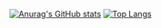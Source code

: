 [![Anurag's GitHub stats](https://github-readme-stats.vercel.app/api?username=mathdecastilho&show_icons=true&theme=monokai&include_all_commits=true&count_private=true)](https://github.com/anuraghazra/github-readme-stats)
[![Top Langs](https://github-readme-stats.vercel.app/api/top-langs/?username=mathdecastilho)](https://github.com/anuraghazra/github-readme-stats)
